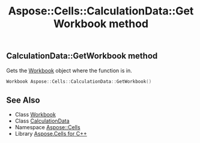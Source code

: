 ﻿---
title: Aspose::Cells::CalculationData::GetWorkbook method
linktitle: GetWorkbook
second_title: Aspose.Cells for C++ API Reference
description: 'Aspose::Cells::CalculationData::GetWorkbook method. Gets the Workbook object where the function is in in C++.'
type: docs
weight: 800
url: /cpp/aspose.cells/calculationdata/getworkbook/
---
## CalculationData::GetWorkbook method


Gets the [Workbook](../../workbook/) object where the function is in.

```cpp
Workbook Aspose::Cells::CalculationData::GetWorkbook()
```

## See Also

* Class [Workbook](../../workbook/)
* Class [CalculationData](../)
* Namespace [Aspose::Cells](../../)
* Library [Aspose.Cells for C++](../../../)
